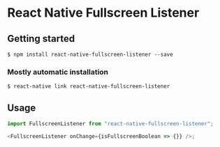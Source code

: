 # React Native Fullscreen Listener

## Getting started

`$ npm install react-native-fullscreen-listener --save`

### Mostly automatic installation

`$ react-native link react-native-fullscreen-listener`

## Usage

```javascript
import FullscreenListener from "react-native-fullscreen-listener";

<FullscreenListener onChange={isFullscreenBoolean => {}} />;
```
